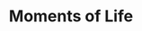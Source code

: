 ---
layout: homepage
title: Moments of Life
description: Summary of Financial Articles
favicon: /images/mol_fav.ico 
image: /images/mol-logo.jpg
permalink: /
sections:
    - hero:
        title: COVID-19 Financial Support for Workers & Self-Employed Persons
        subtitle: The economic fallout from the COVID-19 pandemic continues to take its toll. Whether you have lost your job (including self-employment) or suffered a drop in income, you should know that help is available to get you through this.
        background: /images/sg-skyline.jpg
        button: Learn more
        url: /financial-support-workers-self-employed/
---